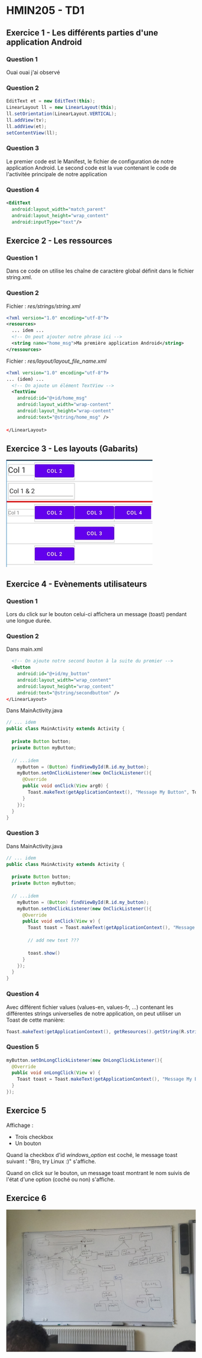 # HMIN205 - TD1

## Exercice 1 - Les différents parties d'une application Android

### Question 1

Ouai ouai j'ai observé

### Question 2

```java
EditText et = new EditText(this);
LinearLayout ll = new LinearLayout(this);
ll.setOrientation(LinearLayout.VERTICAL);
ll.addView(tv);
ll.addView(et);
setContentView(ll);
```

### Question 3

Le premier code est le Manifest, le fichier de configuration de notre application Android.
Le second code est la vue contenant le code de l'activitée principale de notre application

### Question 4

```xml
<EditText
  android:layout_width="match_parent"
  android:layout_height="wrap_content"
  android:inputType="text"/>
```

## Exercice 2 - Les ressources

### Question 1

Dans ce code on utilise les chaîne de caractère global définit dans le fichier string.xml.

### Question 2
Fichier : *res/strings/string.xml*
```xml
<?xml version="1.0" encoding="utf-8"?>
<resources>
  ... idem ...
  <!-- On peut ajouter notre phrase ici -->
  <string name="home_msg">Ma première application Android</string>
</ressources>
```

Fichier : *res/layout/layout_file_name.xml*
```xml
<?xml version="1.0" encoding="utf-8"?>
... (idem) ...
  <!-- On ajoute un élément TextView -->
  <TextView
    android:id="@+id/home_msg"
    android:layout_width="wrap-content"
    android:layout_height="wrap-content"
    android:text="@string/home_msg" />

</LinearLayout>
```

## Exercice 3 - Les layouts (Gabarits)

![Exercice 3](https://github.com/DocAmaroo/M1Aigle/blob/master/s2/HMIN205/td/td1/ex3.jpg)

## Exercice 4 - Evènements utilisateurs

### Question 1

Lors du click sur le bouton celui-ci affichera un message (toast) pendant une longue durée.

### Question 2

Dans main.xml
```xml
  <!-- On ajoute notre second bouton à la suite du premier -->
  <Button
    android:id="@+id/my_button"
    android:layout_width="wrap_content"
    android:layout_height="wrap_content"
    android:text="@string/secondbutton" />
</LinearLayout>
```

Dans MainActivity.java
```java
// ... idem
public class MainActivity extends Activity {
  
  private Button button;
  private Button myButton;

  // ...idem
    myButton = (Button) findViewById(R.id.my_button);
    myButton.setOnClickListener(new OnClickListener(){ 
      @Override
      public void onClick(View arg0) {
        Toast.makeText(getApplicationContext(), "Message My Button", Toast.LENGTH_SHORT).show();
      }
    });
  }
}
```

### Question 3

Dans MainActivity.java
```java
// ... idem
public class MainActivity extends Activity {
  
  private Button button;
  private Button myButton;

  // ...idem
    myButton = (Button) findViewById(R.id.my_button);
    myButton.setOnClickListener(new OnClickListener(){ 
      @Override
      public void onClick(View v) {
        Toast toast = Toast.makeText(getApplicationContext(), "Message My Button", Toast.LENGTH_SHORT)

        // add new text ???

        toast.show()  
      }
    });
  }
}
```

### Question 4

Avec différent fichier values (values-en, values-fr, ...) contenant les différentes strings universelles de notre application, on peut utiliser un Toast de cette manière:
```java
Toast.makeText(getApplicationContext(), getResources().getString(R.string.hello), Toast.LENGTH_LONG).show();
```


### Question 5

```java
myButton.setOnLongClickListener(new OnLongClickListener(){ 
  @Override
  public void onLongClick(View v) {
    Toast toast = Toast.makeText(getApplicationContext(), "Message My Button", Toast.LENGTH_SHORT).show();
  }
});
```

## Exercice 5

Affichage :
  - Trois checkbox
  - Un bouton

Quand la checkbox d'id *windows_option* est coché, le message toast suivant : "Bro, try Linux :)" s'affiche.

Quand on click sur le bouton, un message toast montrant le nom suivis de l'état d'une option (coché ou non) s'affiche.

## Exercice 6

![voir ex3.png](https://github.com/DocAmaroo/M1Aigle/blob/master/s2/HMIN205/td/td1/ex6.jpg)